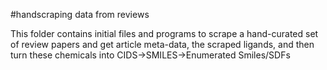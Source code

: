 #handscraping data from reviews

This folder contains initial files and programs to scrape a hand-curated set of review papers and get article meta-data, the scraped ligands, and then turn these chemicals into CIDS->SMILES->Enumerated Smiles/SDFs
